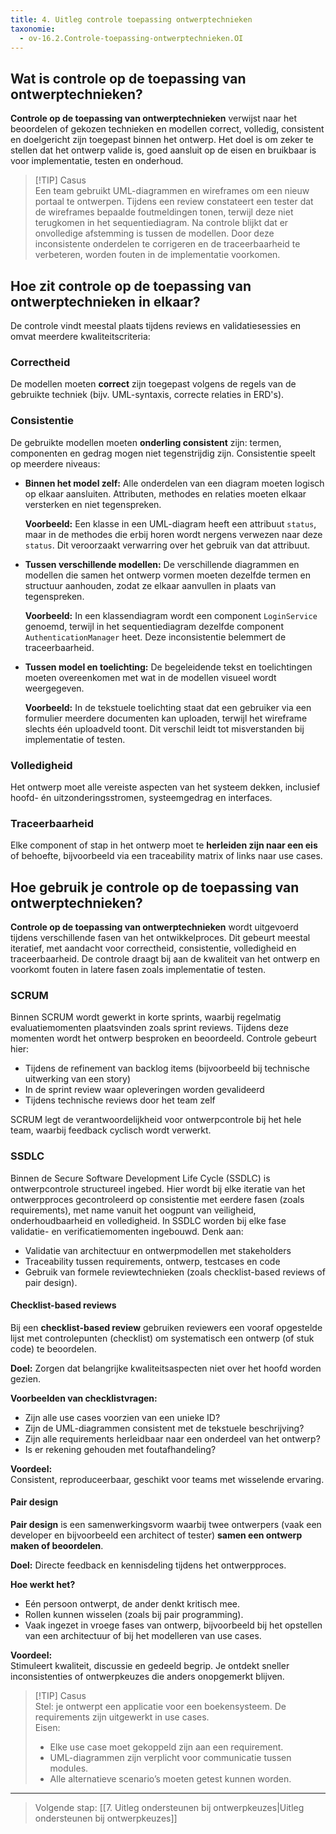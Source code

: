 ```yaml
---
title: 4. Uitleg controle toepassing ontwerptechnieken
taxonomie:
  - ov-16.2.Controle-toepassing-ontwerptechnieken.OI
---
```


## Wat is controle op de toepassing van ontwerptechnieken?
**Controle op de toepassing van ontwerptechnieken** verwijst naar het beoordelen of gekozen technieken en modellen correct, volledig, consistent en doelgericht zijn toegepast binnen het ontwerp. Het doel is om zeker te stellen dat het ontwerp valide is, goed aansluit op de eisen en bruikbaar is voor implementatie, testen en onderhoud.

> [!TIP] Casus  
> Een team gebruikt UML-diagrammen en wireframes om een nieuw portaal te ontwerpen. Tijdens een review constateert een tester dat de wireframes bepaalde foutmeldingen tonen, terwijl deze niet terugkomen in het sequentiediagram. Na controle blijkt dat er onvolledige afstemming is tussen de modellen. Door deze inconsistente onderdelen te corrigeren en de traceerbaarheid te verbeteren, worden fouten in de implementatie voorkomen.

## Hoe zit controle op de toepassing van ontwerptechnieken in elkaar?
De controle vindt meestal plaats tijdens reviews en validatiesessies en omvat meerdere kwaliteitscriteria:

### Correctheid
De modellen moeten **correct** zijn toegepast volgens de regels van de gebruikte techniek (bijv. UML-syntaxis, correcte relaties in ERD's).

### Consistentie
De gebruikte modellen moeten **onderling consistent** zijn: termen, componenten en gedrag mogen niet tegenstrijdig zijn. Consistentie speelt op meerdere niveaus:

- **Binnen het model zelf:** Alle onderdelen van een diagram moeten logisch op elkaar aansluiten. Attributen, methodes en relaties moeten elkaar versterken en niet tegenspreken.

  **Voorbeeld:** Een klasse in een UML-diagram heeft een attribuut `status`, maar in de methodes die erbij horen wordt nergens verwezen naar deze `status`. Dit veroorzaakt verwarring over het gebruik van dat attribuut.

- **Tussen verschillende modellen:** De verschillende diagrammen en modellen die samen het ontwerp vormen moeten dezelfde termen en structuur aanhouden, zodat ze elkaar aanvullen in plaats van tegenspreken.

  **Voorbeeld:** In een klassendiagram wordt een component `LoginService` genoemd, terwijl in het sequentiediagram dezelfde component `AuthenticationManager` heet. Deze inconsistentie belemmert de traceerbaarheid.

- **Tussen model en toelichting:** De begeleidende tekst en toelichtingen moeten overeenkomen met wat in de modellen visueel wordt weergegeven.

  **Voorbeeld:** In de tekstuele toelichting staat dat een gebruiker via een formulier meerdere documenten kan uploaden, terwijl het wireframe slechts één uploadveld toont. Dit verschil leidt tot misverstanden bij implementatie of testen.

### Volledigheid
Het ontwerp moet alle vereiste aspecten van het systeem dekken, inclusief hoofd- én uitzonderingsstromen, systeemgedrag en interfaces.

### Traceerbaarheid
Elke component of stap in het ontwerp moet te **herleiden zijn naar een eis** of behoefte, bijvoorbeeld via een traceability matrix of links naar use cases.

## Hoe gebruik je controle op de toepassing van ontwerptechnieken?
**Controle op de toepassing van ontwerptechnieken** wordt uitgevoerd tijdens verschillende fasen van het ontwikkelproces. Dit gebeurt meestal iteratief, met aandacht voor correctheid, consistentie, volledigheid en traceerbaarheid. De controle draagt bij aan de kwaliteit van het ontwerp en voorkomt fouten in latere fasen zoals implementatie of testen.

### SCRUM
Binnen SCRUM wordt gewerkt in korte sprints, waarbij regelmatig evaluatiemomenten plaatsvinden zoals sprint reviews. Tijdens deze momenten wordt het ontwerp besproken en beoordeeld. Controle gebeurt hier:
- Tijdens de refinement van backlog items (bijvoorbeeld bij technische uitwerking van een story)
- In de sprint review waar opleveringen worden gevalideerd
- Tijdens technische reviews door het team zelf

SCRUM legt de verantwoordelijkheid voor ontwerpcontrole bij het hele team, waarbij feedback cyclisch wordt verwerkt.

### SSDLC
Binnen de Secure Software Development Life Cycle (SSDLC) is ontwerpcontrole structureel ingebed. Hier wordt bij elke iteratie van het ontwerpproces gecontroleerd op consistentie met eerdere fasen (zoals requirements), met name vanuit het oogpunt van veiligheid, onderhoudbaarheid en volledigheid. In SSDLC worden bij elke fase validatie- en verificatiemomenten ingebouwd. Denk aan:
- Validatie van architectuur en ontwerpmodellen met stakeholders
- Traceability tussen requirements, ontwerp, testcases en code
- Gebruik van formele reviewtechnieken (zoals checklist-based reviews of pair design).

#### Checklist-based reviews
Bij een **checklist-based review** gebruiken reviewers een vooraf opgestelde lijst met controlepunten (checklist) om systematisch een ontwerp (of stuk code) te beoordelen.

**Doel:** Zorgen dat belangrijke kwaliteitsaspecten niet over het hoofd worden gezien.

**Voorbeelden van checklistvragen:**
- Zijn alle use cases voorzien van een unieke ID?
- Zijn de UML-diagrammen consistent met de tekstuele beschrijving?
- Zijn alle requirements herleidbaar naar een onderdeel van het ontwerp?
- Is er rekening gehouden met foutafhandeling?

**Voordeel:**  
Consistent, reproduceerbaar, geschikt voor teams met wisselende ervaring.

#### Pair design
**Pair design** is een samenwerkingsvorm waarbij twee ontwerpers (vaak een developer en bijvoorbeeld een architect of tester) **samen een ontwerp maken of beoordelen**.

**Doel:** Directe feedback en kennisdeling tijdens het ontwerpproces.

**Hoe werkt het?**
- Eén persoon ontwerpt, de ander denkt kritisch mee.
- Rollen kunnen wisselen (zoals bij pair programming).
- Vaak ingezet in vroege fases van ontwerp, bijvoorbeeld bij het opstellen van een architectuur of bij het modelleren van use cases.

**Voordeel:**  
Stimuleert kwaliteit, discussie en gedeeld begrip. Je ontdekt sneller inconsistenties of ontwerpkeuzes die anders onopgemerkt blijven.

> [!TIP] Casus  
> Stel: je ontwerpt een applicatie voor een boekensysteem. De requirements zijn uitgewerkt in use cases.  
> Eisen:
> - Elke use case moet gekoppeld zijn aan een requirement.
> - UML-diagrammen zijn verplicht voor communicatie tussen modules.
> - Alle alternatieve scenario’s moeten getest kunnen worden.

---

> Volgende stap: [[7. Uitleg ondersteunen bij ontwerpkeuzes|Uitleg ondersteunen bij ontwerpkeuzes]]
